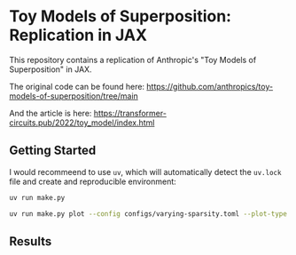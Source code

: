 # Toy Models of Superposition: Replication in JAX

This repository contains a replication of Anthropic's "Toy Models of Superposition" in JAX.

The original code can be found here: https://github.com/anthropics/toy-models-of-superposition/tree/main

And the article is here: https://transformer-circuits.pub/2022/toy_model/index.html


## Getting Started

I would recommeend to use `uv`, which will automatically detect the `uv.lock` file and create and reproducible environment:

```bash
uv run make.py
```

```bash
uv run make.py plot --config configs/varying-sparsity.toml --plot-type superposition
```

## Results

